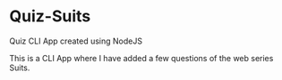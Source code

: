 # Quiz-Suits
Quiz CLI App created using NodeJS

This is a CLI App where I have added a few questions of the web series Suits.

